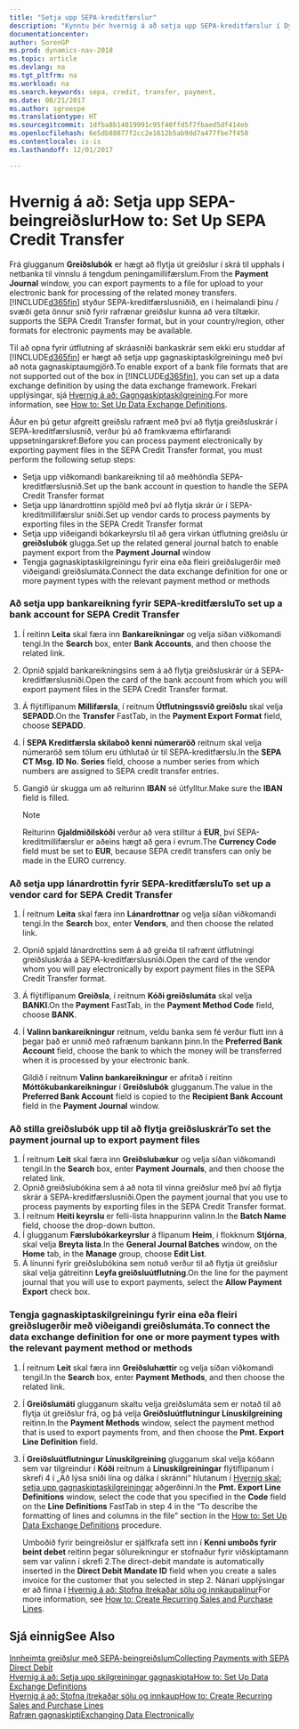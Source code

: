 ```yaml
---
title: "Setja upp SEPA-kreditfærslur"
description: "Kynntu þér hvernig á að setja upp SEPA-kreditfærslur í Dynamics NAV."
documentationcenter: 
author: SorenGP
ms.prod: dynamics-nav-2018
ms.topic: article
ms.devlang: na
ms.tgt_pltfrm: na
ms.workload: na
ms.search.keywords: sepa, credit, transfer, payment,
ms.date: 08/21/2017
ms.author: sgroespe
ms.translationtype: HT
ms.sourcegitcommit: 1dfba8b14019991c95f40ffd5f7fbaed5df414eb
ms.openlocfilehash: 6e5db88877f2cc2e1612b5ab9dd7a477fbe7f450
ms.contentlocale: is-is
ms.lasthandoff: 12/01/2017

---
```

# <a name="how-to-set-up-sepa-credit-transfer"></a><span data-ttu-id="94b3e-103">Hvernig á að: Setja upp SEPA-beingreiðslur</span><span class="sxs-lookup"><span data-stu-id="94b3e-103">How to: Set Up SEPA Credit Transfer</span></span>
<span data-ttu-id="94b3e-104">Frá glugganum **Greiðslubók** er hægt að flytja út greiðslur í skrá til upphals í netbanka til vinnslu á tengdum peningamillifærslum.</span><span class="sxs-lookup"><span data-stu-id="94b3e-104">From the **Payment Journal** window, you can export payments to a file for upload to your electronic bank for processing of the related money transfers.</span></span> [!INCLUDE[d365fin](includes/d365fin_md.md)]<span data-ttu-id="94b3e-105"> styður SEPA-kreditfærslusniðið, en í heimalandi þínu / svæði geta önnur snið fyrir rafrænar greiðslur kunna að vera tiltækir.</span><span class="sxs-lookup"><span data-stu-id="94b3e-105"> supports the SEPA Credit Transfer format, but in your country/region, other formats for electronic payments may be available.</span></span>  

<span data-ttu-id="94b3e-106">Til að opna fyrir útflutning af skráasniði bankaskrár sem ekki eru studdar af [!INCLUDE[d365fin](includes/d365fin_md.md)] er hægt að setja upp gagnaskiptaskilgreiningu með því að nota gagnaskiptaumgjörð.</span><span class="sxs-lookup"><span data-stu-id="94b3e-106">To enable export of a bank file formats that are not supported out of the box in [!INCLUDE[d365fin](includes/d365fin_md.md)], you can set up a data exchange definition by using the data exchange framework.</span></span> <span data-ttu-id="94b3e-107">Frekari upplýsingar, sjá [Hvernig á að: Gagngaskiptaskilgreining](across-how-to-set-up-data-exchange-definitions.md).</span><span class="sxs-lookup"><span data-stu-id="94b3e-107">For more information, see [How to: Set Up Data Exchange Definitions](across-how-to-set-up-data-exchange-definitions.md).</span></span>  

<span data-ttu-id="94b3e-108">Áður en þú getur afgreitt greiðslu rafrænt með því að flytja greiðsluskrár í SEPA-kreditfærslusnið, verður þú að framkvæma eftirfarandi uppsetningarskref:</span><span class="sxs-lookup"><span data-stu-id="94b3e-108">Before you can process payment electronically by exporting payment files in the SEPA Credit Transfer format, you must perform the following setup steps:</span></span>  

* <span data-ttu-id="94b3e-109">Setja upp viðkomandi bankareikning til að meðhöndla SEPA-kreditfærslusnið.</span><span class="sxs-lookup"><span data-stu-id="94b3e-109">Set up the bank account in question to handle the SEPA Credit Transfer format</span></span>  
* <span data-ttu-id="94b3e-110">Setja upp lánardrottinn spjöld með því að flytja skrár úr í SEPA-kreditmillifærslur sniði.</span><span class="sxs-lookup"><span data-stu-id="94b3e-110">Set up vendor cards to process payments by exporting files in the SEPA Credit Transfer format</span></span>  
* <span data-ttu-id="94b3e-111">Setja upp viðeigandi bókarkeyrslu til að gera virkan útflutning greiðslu úr **greiðslubók** glugga.</span><span class="sxs-lookup"><span data-stu-id="94b3e-111">Set up the related general journal batch to enable payment export from the **Payment Journal** window</span></span>  
* <span data-ttu-id="94b3e-112">Tengja gagnaskiptaskilgreiningu fyrir eina eða fleiri greiðslugerðir með viðeigandi greiðslumáta.</span><span class="sxs-lookup"><span data-stu-id="94b3e-112">Connect the data exchange definition for one or more payment types with the relevant payment method or methods</span></span>  

### <a name="to-set-up-a-bank-account-for-sepa-credit-transfer"></a><span data-ttu-id="94b3e-113">Að setja upp bankareikning fyrir SEPA-kreditfærslu</span><span class="sxs-lookup"><span data-stu-id="94b3e-113">To set up a bank account for SEPA Credit Transfer</span></span>  
1. <span data-ttu-id="94b3e-114">Í reitinn **Leita** skal færa inn **Bankareikningar** og velja síðan viðkomandi tengi.</span><span class="sxs-lookup"><span data-stu-id="94b3e-114">In the **Search** box, enter **Bank Accounts**, and then choose the related link.</span></span>  
2. <span data-ttu-id="94b3e-115">Opnið spjald bankareikningsins sem á að flytja greiðsluskrár úr á SEPA-kreditfærslusniði.</span><span class="sxs-lookup"><span data-stu-id="94b3e-115">Open the card of the bank account from which you will export payment files in the SEPA Credit Transfer format.</span></span>  
3. <span data-ttu-id="94b3e-116">Á flýtiflipanum **Millifærsla**, í reitnum **Útflutningssvið greiðslu** skal velja **SEPADD**.</span><span class="sxs-lookup"><span data-stu-id="94b3e-116">On the **Transfer** FastTab, in the **Payment Export Format** field, choose **SEPADD**.</span></span>  
4. <span data-ttu-id="94b3e-117">Í **SEPA Kreditfærsla skilaboð kenni númeraröð** reitnum skal velja númeraröð sem tölum eru úthlutað úr til SEPA-kreditfærslu.</span><span class="sxs-lookup"><span data-stu-id="94b3e-117">In the **SEPA CT Msg. ID No. Series** field, choose a number series from which numbers are assigned to SEPA credit transfer entries.</span></span>  
5. <span data-ttu-id="94b3e-118">Gangið úr skugga um að reiturinn **IBAN** sé útfylltur.</span><span class="sxs-lookup"><span data-stu-id="94b3e-118">Make sure the **IBAN** field is filled.</span></span>  

    > [!NOTE]  
    >  <span data-ttu-id="94b3e-119">Reiturinn **Gjaldmiðilskóði** verður að vera stilltur á **EUR**, því SEPA-kreditmillifærslur er aðeins hægt að gera í evrum.</span><span class="sxs-lookup"><span data-stu-id="94b3e-119">The **Currency Code** field must be set to **EUR**, because SEPA credit transfers can only be made in the EURO currency.</span></span>  

### <a name="to-set-up-a-vendor-card-for-sepa-credit-transfer"></a><span data-ttu-id="94b3e-120">Að setja upp lánardrottin fyrir SEPA-kreditfærslu</span><span class="sxs-lookup"><span data-stu-id="94b3e-120">To set up a vendor card for SEPA Credit Transfer</span></span>  
1. <span data-ttu-id="94b3e-121">Í reitnum **Leita** skal færa inn **Lánardrottnar** og velja síðan viðkomandi tengi.</span><span class="sxs-lookup"><span data-stu-id="94b3e-121">In the **Search** box, enter **Vendors**, and then choose the related link.</span></span>  
2. <span data-ttu-id="94b3e-122">Opnið spjald lánardrottins sem á að greiða til rafrænt útflutningi greiðsluskráa á SEPA-kreditfærslusniði.</span><span class="sxs-lookup"><span data-stu-id="94b3e-122">Open the card of the vendor whom you will pay electronically by export payment files in the SEPA Credit Transfer format.</span></span>  
3. <span data-ttu-id="94b3e-123">Á flýtiflipanum **Greiðsla**, í reitnum **Kóði greiðslumáta** skal velja **BANKI**.</span><span class="sxs-lookup"><span data-stu-id="94b3e-123">On the **Payment** FastTab, in the **Payment Method Code** field, choose **BANK**.</span></span>  
4. <span data-ttu-id="94b3e-124">Í **Valinn bankareikningur** reitnum, veldu banka sem fé verður flutt inn á þegar það er unnið með rafrænum bankann þinn.</span><span class="sxs-lookup"><span data-stu-id="94b3e-124">In the **Preferred Bank Account** field, choose the bank to which the money will be transferred when it is processed by your electronic bank.</span></span>  

     <span data-ttu-id="94b3e-125">Gildið í reitnum **Valinn bankareikningur** er afritað í reitinn **Móttökubankareikningur** í **Greiðslubók** glugganum.</span><span class="sxs-lookup"><span data-stu-id="94b3e-125">The value in the **Preferred Bank Account** field is copied to the **Recipient Bank Account** field in the **Payment Journal** window.</span></span>  

### <a name="to-set-the-payment-journal-up-to-export-payment-files"></a><span data-ttu-id="94b3e-126">Að stilla greiðslubók upp til að flytja greiðsluskrár</span><span class="sxs-lookup"><span data-stu-id="94b3e-126">To set the payment journal up to export payment files</span></span>  
1. <span data-ttu-id="94b3e-127">Í reitnum **Leit** skal færa inn **Greiðslubækur** og velja síðan viðkomandi tengil.</span><span class="sxs-lookup"><span data-stu-id="94b3e-127">In the **Search** box, enter **Payment Journals**, and then choose the related link.</span></span>  
2. <span data-ttu-id="94b3e-128">Opnið greiðslubókina sem á að nota til vinna greiðslur með því að flytja skrár á SEPA-kreditfærslusniði.</span><span class="sxs-lookup"><span data-stu-id="94b3e-128">Open the payment journal that you use to process payments by exporting files in the SEPA Credit Transfer format.</span></span>  
3. <span data-ttu-id="94b3e-129">Í reitnum **Heiti keyrslu** er felli\-lista hnappurinn valinn.</span><span class="sxs-lookup"><span data-stu-id="94b3e-129">In the **Batch Name** field, choose the drop\-down button.</span></span>  
4. <span data-ttu-id="94b3e-130">Í glugganum **Færslubókarkeyrslur** á flipanum **Heim**, í flokknum **Stjórna**, skal velja **Breyta lista**.</span><span class="sxs-lookup"><span data-stu-id="94b3e-130">In the **General Journal Batches** window, on the **Home** tab, in the **Manage** group, choose **Edit List**.</span></span>  
5. <span data-ttu-id="94b3e-131">Á línunni fyrir greiðslubókina sem notuð verður til að flytja út greiðslur skal velja gátreitinn **Leyfa greiðsluútflutning**.</span><span class="sxs-lookup"><span data-stu-id="94b3e-131">On the line for the payment journal that you will use to export payments, select the **Allow Payment Export** check box.</span></span>  

### <a name="to-connect-the-data-exchange-definition-for-one-or-more-payment-types-with-the-relevant-payment-method-or-methods"></a><span data-ttu-id="94b3e-132">Tengja gagnaskiptaskilgreiningu fyrir eina eða fleiri greiðslugerðir með viðeigandi greiðslumáta.</span><span class="sxs-lookup"><span data-stu-id="94b3e-132">To connect the data exchange definition for one or more payment types with the relevant payment method or methods</span></span>  
1. <span data-ttu-id="94b3e-133">Í reitnum **Leit** skal færa inn **Greiðsluhættir** og velja síðan viðkomandi tengil.</span><span class="sxs-lookup"><span data-stu-id="94b3e-133">In the **Search** box, enter **Payment Methods**, and then choose the related link.</span></span>  
2. <span data-ttu-id="94b3e-134">Í **Greiðslumáti** glugganum skaltu velja greiðslumáta sem er notað til að flytja út greiðslur frá, og þá velja **Greiðsluútflutningur Línuskilgreining** reitinn.</span><span class="sxs-lookup"><span data-stu-id="94b3e-134">In the **Payment Methods** window, select the payment method that is used to export payments from, and then choose the **Pmt. Export Line Definition** field.</span></span>  
3. <span data-ttu-id="94b3e-135">Í **Greiðsluútflutningur Línuskilgreining** glugganum skal velja kóðann sem var tilgreindur í **Kóði** reitnum á **Línuskilgreiningar** flýtiflipanum í skrefi 4 í „Að lýsa sniði lína og dálka í skránni“ hlutanum í [Hvernig skal: setja upp gagnaskiptaskilgreiningar](across-how-to-set-up-data-exchange-definitions.md) aðgerðinni.</span><span class="sxs-lookup"><span data-stu-id="94b3e-135">In the **Pmt. Export Line Definitions** window, select the code that you specified in the **Code** field on the **Line Definitions** FastTab in step 4 in the “To describe the formatting of lines and columns in the file” section in the [How to: Set Up Data Exchange Definitions](across-how-to-set-up-data-exchange-definitions.md) procedure.</span></span>  

    <span data-ttu-id="94b3e-136">Umboðið fyrir beingreiðslur er sjálfkrafa sett inn í **Kenni umboðs fyrir beint debet** reitinn þegar sölureikningur er stofnaður fyrir viðskiptamann sem var valinn í skrefi 2.</span><span class="sxs-lookup"><span data-stu-id="94b3e-136">The direct-debit mandate is automatically inserted in the **Direct Debit Mandate ID** field when you create a sales invoice for the customer that you selected in step 2.</span></span> <span data-ttu-id="94b3e-137">Nánari upplýsingar er að finna í [Hvernig á að: Stofna ítrekaðar sölu og innkaupalínur](sales-how-work-standard-lines.md)</span><span class="sxs-lookup"><span data-stu-id="94b3e-137">For more information, see [How to: Create Recurring Sales and Purchase Lines](sales-how-work-standard-lines.md).</span></span>  

## <a name="see-also"></a><span data-ttu-id="94b3e-138">Sjá einnig</span><span class="sxs-lookup"><span data-stu-id="94b3e-138">See Also</span></span>  
[<span data-ttu-id="94b3e-139">Innheimta greiðslur með SEPA-beingreiðslum</span><span class="sxs-lookup"><span data-stu-id="94b3e-139">Collecting Payments with SEPA Direct Debit</span></span>](finance-collect-payments-with-sepa-direct-debit.md)  
[<span data-ttu-id="94b3e-140">Hvernig á að: Setja upp skilgreiningar gagnaskipta</span><span class="sxs-lookup"><span data-stu-id="94b3e-140">How to: Set Up Data Exchange Definitions</span></span>](across-how-to-set-up-data-exchange-definitions.md)  
[<span data-ttu-id="94b3e-141">Hvernig á að: Stofna ítrekaðar sölu og innkaup</span><span class="sxs-lookup"><span data-stu-id="94b3e-141">How to: Create Recurring Sales and Purchase Lines</span></span>](sales-how-work-standard-lines.md)  
[<span data-ttu-id="94b3e-142">Rafræn gagnaskipti</span><span class="sxs-lookup"><span data-stu-id="94b3e-142">Exchanging Data Electronically</span></span>](across-data-exchange.md)  

